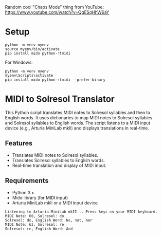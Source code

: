 Random cool "Chaos Mode" thing from YouTube:
https://www.youtube.com/watch?v=QgESqHhW6aY 

# Setup
```
python -m venv myenv
source myenv/bin/activate
pip install mido python-rtmidi
```
For Windows:

```
python -m venv myenv
myenv\Scripts\activate
pip install mido python-rtmidi --prefer-binary
```

# MIDI to Solresol Translator

This Python script translates MIDI notes to Solresol syllables and then to English words. It uses dictionaries to map MIDI notes to Solresol syllables and Solresol syllables to English words. The script listens to a MIDI input device (e.g., Arturia MiniLab mkII) and displays translations in real-time.

## Features

- Translates MIDI notes to Solresol syllables.
- Translates Solresol syllables to English words.
- Real-time translation and display of MIDI input.

## Requirements

- Python 3.x
- Mido library (for MIDI input)
- Arturia MiniLab mkII or a MIDI input device


```
Listening to Arturia MiniLab mkII... Press keys on your MIDI keyboard.
MIDI Note: 60, Solresol: do
Solresol: do, English Word: No, not, nor
MIDI Note: 62, Solresol: re
Solresol: re, English Word: And
```
